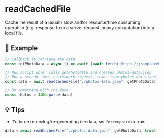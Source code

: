 # readCachedFile
 
Cache the result of a usually slow and/or resource/time consuming operation (e.g. response from a server request, heavy computation) into a local file.

## 📖 Example

```javascript
// Callback to retrieve the data
const getPhotoData = async () => await (await fetch('https://jsonplaceholder.typicode.com/photos')).text()

// Run script once: calls getPhotoData and creates photos-data.json
// Run a second time: no network request, reads from photos-data.json
const data = await readCachedFile("./photos-data.json", getPhotoData)

// Do something with the data
const photos = JSON.parse(data)
```

## 💡 Tips

- To force retrieving/re-generating the data, set `forceUpdate` to true:  
```javascript
data = await readCachedFile("./photos-data.json", getPhotoData, true)
```